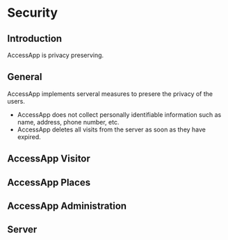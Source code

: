 # Security

## Introduction

AccessApp is privacy preserving.

## General

AccessApp implements serveral measures to presere the privacy of the users.

* AccessApp does not collect personally identifiable information such as name, address, phone number, etc.
* AccessApp deletes all visits from the server as soon as they have expired.

## AccessApp Visitor

## AccessApp Places

## AccessApp Administration

## Server
